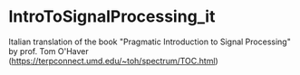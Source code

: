 # IntroToSignalProcessing_it
Italian translation of the book "Pragmatic Introduction to Signal Processing" by prof. Tom O'Haver (https://terpconnect.umd.edu/~toh/spectrum/TOC.html)
